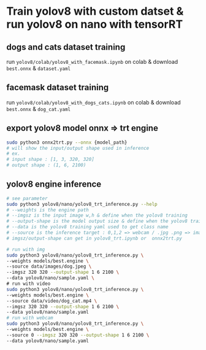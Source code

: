 # Train yolov8 with custom datset & run yolov8 on nano with tensorRT

## dogs and cats dataset training
run ``` yolov8/colab/yolov8_with_facemask.ipynb ``` on colab & download ```best.onnx``` & ```dataset.yaml```
## facemask dataset training
run ``` yolov8/colab/yolov8_with_dogs_cats.ipynb ``` on colab & download ```best.onnx``` & ```dog_cat.yaml```

## export yolov8 model onnx => trt engine
```bash
sudo python3 onnx2trt.py --onnx {model_path}
# will show the input/output shape used in inference
# ex.
# input shape : [1, 3, 320, 320]
# output shape : (1, 6, 2100)
```

## yolov8 engine inference
```bash
# see parameter
sudo python3 yolov8/nano/yolov8_trt_inference.py --help 
# --weights is the engine path
# --imgsz is the input image w,h & define when the yolov8 training 
# --output-shape is the model output size & define when the yolov8 training
# --data is the yolov8 training yaml used to get class name
# --source is the inference target : 0,1,2 => webcam / .jpg .png => image / .mp4 => video
# imgsz/output-shape can get in yolov8_trt.ipynb or  onnx2trt.py

# run with img
sudo python3 yolov8/nano/yolov8_trt_inference.py \
--weights models/best.engine \
--source data/images/dog.jpeg \
--imgsz 320 320 --output-shape 1 6 2100 \
--data yolov8/nano/sample.yaml \
# run with video
sudo python3 yolov8/nano/yolov8_trt_inference.py \ 
--weights models/best.engine \
--source data/video/dog_cat.mp4 \
--imgsz 320 320 --output-shape 1 6 2100 \
--data yolov8/nano/sample.yaml
# run with webcam
sudo python3 yolov8/nano/yolov8_trt_inference.py \
--weights models/best.engine \
--source 0 --imgsz 320 320 --output-shape 1 6 2100 \
--data yolov8/nano/sample.yaml
```



